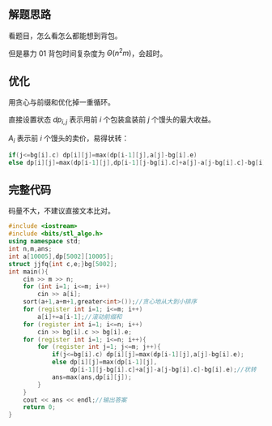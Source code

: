 ## 解题思路
看题目，怎么看怎么都能想到背包。

但是暴力 01 背包时间复杂度为 $\Theta(n^2m)$，会超时。

## 优化
用贪心与前缀和优化掉一重循环。

直接设置状态 $dp_{i,j}$ 表示用前 $i$ 个包装盒装前 $j$ 个馒头的最大收益。

$A_i$ 表示前 $i$ 个馒头的卖价，易得状转：
```cpp
if(j<=bg[i].c) dp[i][j]=max(dp[i-1][j],a[j]-bg[i].e)
else dp[i][j]=max(dp[i-1][j],dp[i-1][j-bg[i].c]+a[j]-a[j-bg[i].c]-bg[i].e)
```

## 完整代码
码量不大，不建议直接文本比对。
```cpp
#include <iostream>
#include <bits/stl_algo.h>
using namespace std;
int n,m,ans;
int a[10005],dp[5002][10005];
struct jjfq{int c,e;}bg[5002];
int main(){
	cin >> m >> n;
	for (int i=1; i<=m; i++)
		cin >> a[i];
	sort(a+1,a+m+1,greater<int>());//贪心地从大到小排序 
	for (register int i=1; i<=m; i++) 
		a[i]+=a[i-1];//滚动前缀和 
	for (register int i=1; i<=n; i++)
		cin >> bg[i].c >> bg[i].e;
	for (register int i=1; i<=n; i++){
		for (register int j=1; j<=m; j++){
			if(j<=bg[i].c) dp[i][j]=max(dp[i-1][j],a[j]-bg[i].e);
			else dp[i][j]=max(dp[i-1][j],
				 dp[i-1][j-bg[i].c]+a[j]-a[j-bg[i].c]-bg[i].e);//状转 
			ans=max(ans,dp[i][j]);
		}
	}
	cout << ans << endl;//输出答案 
	return 0;
}
```
